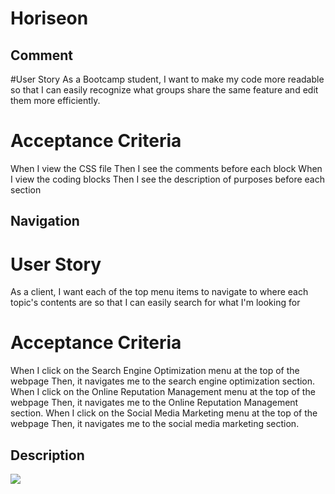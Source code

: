 # Horiseon

## Comment

#User Story
As a Bootcamp student,
I want to make my code more readable
so that I can easily recognize what groups share the same feature and edit them more efficiently.

# Acceptance Criteria
When I view the CSS file
Then I see the comments before each block
When I view the coding blocks
Then I see the description of purposes before each section

## Navigation

# User Story
As a client, I want each of the top menu items to navigate to where each topic's contents are
so that I can easily search for what I'm looking for

# Acceptance Criteria
When I click on the Search Engine Optimization menu at the top of the webpage
Then, it navigates me to the search engine optimization section.
When I click on the Online Reputation Management menu at the top of the webpage
Then, it navigates me to the Online Reputation Management section.
When I click on the Social Media Marketing menu at the top of the webpage
Then, it navigates me to the social media marketing section.

## Description 
![](Develop/assets/images/social-media-marketing.jpg)